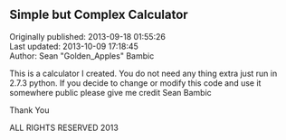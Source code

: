 ## Simple but Complex Calculator  
Originally published: 2013-09-18 01:55:26  
Last updated: 2013-10-09 17:18:45  
Author: Sean "Golden_Apples" Bambic  
  
This is a calculator I created. You do not need any thing extra just run in 2.7.3 python.
If you decide to change or modify this code and use it somewhere public please give me credit Sean Bambic

Thank You

ALL RIGHTS RESERVED 2013